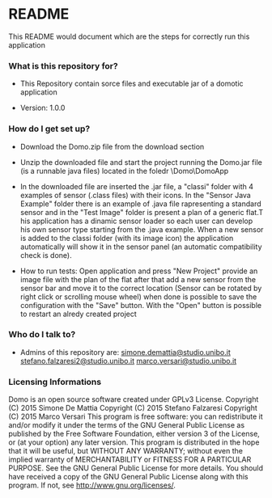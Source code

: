 # README #

This README would document which are the steps for correctly run this application

### What is this repository for? ###

* This Repository contain sorce files and executable jar of a domotic application

* Version: 
1.0.0

### How do I get set up? ###

* Download the Domo.zip file from the download section

* Unzip the downloaded file  and start the project running the Domo.jar file (is a runnable java files) located in the foledr \Domo\DomoApp

* In the downloaded file are inserted the .jar file, a "classi" folder with 4 examples of sensor (.class files) with their icons.
 In the "Sensor Java Example" folder there is an example of .java file rapresenting a standard sensor and in the "Test Image" folder is present a plan of a generic flat.T his application has a dinamic sensor loader so each user can develop his own sensor type  starting from the .java example. When a new sensor is added to the classi folder (with its image icon)  the application automatically will show it in the sensor panel (an automatic compatibility check is done).

* How to run tests:
Open application and press "New Project" provide an image file with the plan of the flat after that add a new sensor from the sensor bar and move it to the correct location (Sensor can be rotated by right click or scrolling  mouse wheel) when done is possible to save the configuration with the "Save" button.
With the "Open" button is possible to restart an alredy created project
 

### Who do I talk to? ###

* Admins of this repository are:
simone.demattia@studio.unibo.it
stefano.falzaresi2@studio.unibo.it
marco.versari@studio.unibo.it

### Licensing Informations ###

Domo is an open source software created under GPLv3 License.
Copyright (C) 2015 Simone De Mattia
Copyright (C) 2015 Stefano Falzaresi
Copyright (C) 2015 Marco Versari
This program is free software: you can redistribute it and/or modify it under the terms of the GNU General Public License as published by the Free Software Foundation, either version 3 of the License, or (at your option) any later version.
This program is distributed in the hope that it will be useful, but WITHOUT ANY WARRANTY; without even the implied warranty of MERCHANTABILITY or FITNESS FOR A PARTICULAR PURPOSE. See the GNU General Public License for more details.
You should have received a copy of the GNU General Public License along with this program. If not, see http://www.gnu.org/licenses/.
